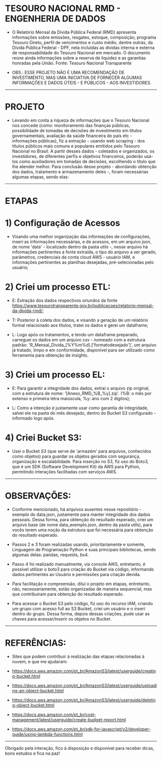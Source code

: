 # TESOURO NACIONAL RMD - ENGENHERIA DE DADOS
- O Relatório Mensal da Dívida Pública Federal (RMD) apresenta informações sobre emissões, resgates, estoque, composição, programa Tesouro Direto, perfil de vencimentos e custo médio, dentre outras, da Dívida Pública Federal - DPF, nela incluídas as dívidas interna e externa de responsabilidade do Tesouro Nacional em mercado. O documento reúne ainda informações sobre a reserva de liquidez e as garantias honradas pela União.
Fonte: Tesouro Nacional Transparente

- OBS.: ESSE PROJETO NÃO É UMA RECOMENDAÇÃO DE INVESTIMENTO, MAS UMA INICIATIVA DE FORNECER ALGUMAS INFORMAÇÕES E DADOS ÚTEIS - E PÚBLICOS - AOS INVESTIDORES.

---------------------------------------------------------------------------------------------
# PROJETO
- Levando em conta a riqueza de informações que o Tesouro Nacional nos concede (como: monitoramento das finanças públicas, possibilidade de tomadas de decisões de investimento em títulos governamentais, avaliação da saúde financeira do país etc - informações públicas), fiz a extração - usando web scraping - dos títulos públicos mais comuns e populares emitidos pelo Tesouro Nacional no Brasil. A partir desses dados - coletados e organizados, os investidores, de diferentes perfis e objetivos financeiros, poderão usá-los como auxiliadores em tomadas de decisões, escolhendo o título que lhe atender melhor. Para conclusão desse projeto - abordando obtenção dos dados, tratamento e armazenamento deles -, foram necessárias algumas etapas, sendo elas:

---------------------------------------------------------------------------------------------
# ETAPAS

# 1) Configuração de Acessos
- Visando uma melhor organização das informações de configurações, inseri as informações necessárias, e de acessos, em um arquivo json, de nome 'data' - localizado dentro da pasta utils -, nesse arquivo há informações pertinentes a fonte extraída, o tipo do arquivo a ser gerado, parâmetros, credenciais da conta cloud AWS - usuário IAM, e informações pertinentes as planilhas desejadas, pré-selecionadas pelo usuário;

# 2) Criei um processo ETL:
- E: Extração dos dados respectivos oriundos da fonte https://www.tesourotransparente.gov.br/publicacoes/relatorio-mensal-da-divida-rmd/;

- T: Posterior à coleta dos dados, e visando a geração de um relatório formal relacionado aos títulos, tratei os dados e gerei um dataframe;

- L: Logo após os tratamentos, e tendo um dataframe preparado, carreguei os dados em um arquivo csv - nomeado com a estrutura padrão: 'R_Mensal_Divida_[%Y%m%d].['formatodesejado']', um arquivo já tratado, limpo e em conformidade, disponível para ser utilizado como ferramenta para obtenção de insights.

# 3) Criei um processo EL:
- E: Para garantir a integridade dos dados, extraí o arquivo zip original, com a estrutura de nome: '[Anexo_RMD_%B_%y].zip'. (%B: o mês por extenso e primeira letra maiúscula, %y: ano com 2 dígitos);

- L: Como a intenção é justamente usar como garantia de integridade, salvei ele na pasta do mês desejado, dentro do Bucket S3 configurado - informado logo após.

# 4) Criei Bucket S3:
- Usei o Bucket S3 (que serve de 'armazém' para arquivos, conhecidos como objetos) para guardar os objetos gerados com segurança, organização e escalabilidade. Para inserção no S3, fiz uso do Boto3, que é um SDK (Software Development Kit) da AWS para Python, permitindo interações facilitadas com serviços AWS.

---------------------------------------------------------------------------------------------
# OBSERVAÇÕES:
- Conforme mencionado, há arquivos ausentes nesse repositório - exemplo do data.json, justamente para manter integridade dos dados pessoais. Dessa forma, para obtenção do resultado esperado, criei um arquivo base (de nome data_exemplo.json, dentro da pasta utils), para vocês terem uma noção da estrutura que foi necessária para obtenção do resultado esperado.

- Passos 2 e 3 foram realizadas usando, prioritariamente e somente, Linguagem de Programação Python e suas principais bibliotecas, sendo algumas delas: pandas, requests, bs4.

- Passo 4 foi realizado manualmente, via console AWS, entretanto, é possível utilizar o boto3 para criação do Bucket via código, informando dados pertinentes ao Usuário e permissões para criação devida.

- Para facilitação e compreensão, diluí o projeto em etapas, entretanto, não, necessariamente, estão organizadas de maneira sequencial, mas que contribuíram para obtenção do resultado esperado.

- Para acessar o Bucket S3 pelo código, fiz uso do recurso IAM, criando um grupo com acesso full ao S3 Bucket, criei um usuário e o inseri dentro do grupo. Dessa forma, depois dessas criações, pude usar as chaves para acessar/inserir os objetos no Bucket.

------------------------------------------------------------------------------------------------
# REFERÊNCIAS:
- Sites que podem contribuir à realização das etapas relacionadas à nuvem, e que me ajudaram:

- https://docs.aws.amazon.com/pt_br/AmazonS3/latest/userguide/creating-bucket.html
- https://docs.aws.amazon.com/pt_br/AmazonS3/latest/userguide/uploading-an-object-bucket.html
- https://docs.aws.amazon.com/pt_br/AmazonS3/latest/userguide/deleting-object-bucket.html
- https://docs.aws.amazon.com/pt_br/cost-management/latest/userguide/create-budget-report.html
- https://docs.aws.amazon.com/pt_br/sdk-for-javascript/v2/developer-guide/using-lambda-functions.html

------------------------------------------------------------------------------------------------
Obrigado pela interação, fico à disposição e disponível para receber dicas, bons estudos e fica na paz!
